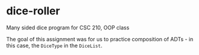# dice-roller
Many sided dice program for CSC 210, OOP class

The goal of this assignment was for us to practice composition of ADTs - in this
case, the `DiceType` in the `DiceList`.
